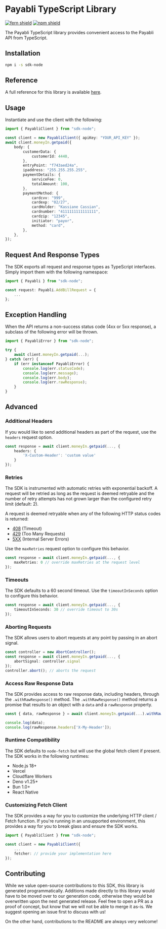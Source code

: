 # Payabli TypeScript Library

[![fern shield](https://img.shields.io/badge/%F0%9F%8C%BF-Built%20with%20Fern-brightgreen)](https://buildwithfern.com?utm_source=github&utm_medium=github&utm_campaign=readme&utm_source=https%3A%2F%2Fgithub.com%2Fpayabli%2Fsdk-node)
[![npm shield](https://img.shields.io/npm/v/sdk-node)](https://www.npmjs.com/package/sdk-node)

The Payabli TypeScript library provides convenient access to the Payabli API from TypeScript.

## Installation

```sh
npm i -s sdk-node
```

## Reference

A full reference for this library is available [here](./reference.md).

## Usage

Instantiate and use the client with the following:

```typescript
import { PayabliClient } from "sdk-node";

const client = new PayabliClient({ apiKey: "YOUR_API_KEY" });
await client.moneyIn.getpaid({
    body: {
        customerData: {
            customerId: 4440,
        },
        entryPoint: "f743aed24a",
        ipaddress: "255.255.255.255",
        paymentDetails: {
            serviceFee: 0,
            totalAmount: 100,
        },
        paymentMethod: {
            cardcvv: "999",
            cardexp: "02/27",
            cardHolder: "Kassiane Cassian",
            cardnumber: "4111111111111111",
            cardzip: "12345",
            initiator: "payor",
            method: "card",
        },
    },
});
```

## Request And Response Types

The SDK exports all request and response types as TypeScript interfaces. Simply import them with the
following namespace:

```typescript
import { Payabli } from "sdk-node";

const request: Payabli.AddBillRequest = {
    ...
};
```

## Exception Handling

When the API returns a non-success status code (4xx or 5xx response), a subclass of the following error
will be thrown.

```typescript
import { PayabliError } from "sdk-node";

try {
    await client.moneyIn.getpaid(...);
} catch (err) {
    if (err instanceof PayabliError) {
        console.log(err.statusCode);
        console.log(err.message);
        console.log(err.body);
        console.log(err.rawResponse);
    }
}
```

## Advanced

### Additional Headers

If you would like to send additional headers as part of the request, use the `headers` request option.

```typescript
const response = await client.moneyIn.getpaid(..., {
    headers: {
        'X-Custom-Header': 'custom value'
    }
});
```

### Retries

The SDK is instrumented with automatic retries with exponential backoff. A request will be retried as long
as the request is deemed retryable and the number of retry attempts has not grown larger than the configured
retry limit (default: 2).

A request is deemed retryable when any of the following HTTP status codes is returned:

- [408](https://developer.mozilla.org/en-US/docs/Web/HTTP/Status/408) (Timeout)
- [429](https://developer.mozilla.org/en-US/docs/Web/HTTP/Status/429) (Too Many Requests)
- [5XX](https://developer.mozilla.org/en-US/docs/Web/HTTP/Status/500) (Internal Server Errors)

Use the `maxRetries` request option to configure this behavior.

```typescript
const response = await client.moneyIn.getpaid(..., {
    maxRetries: 0 // override maxRetries at the request level
});
```

### Timeouts

The SDK defaults to a 60 second timeout. Use the `timeoutInSeconds` option to configure this behavior.

```typescript
const response = await client.moneyIn.getpaid(..., {
    timeoutInSeconds: 30 // override timeout to 30s
});
```

### Aborting Requests

The SDK allows users to abort requests at any point by passing in an abort signal.

```typescript
const controller = new AbortController();
const response = await client.moneyIn.getpaid(..., {
    abortSignal: controller.signal
});
controller.abort(); // aborts the request
```

### Access Raw Response Data

The SDK provides access to raw response data, including headers, through the `.withRawResponse()` method.
The `.withRawResponse()` method returns a promise that results to an object with a `data` and a `rawResponse` property.

```typescript
const { data, rawResponse } = await client.moneyIn.getpaid(...).withRawResponse();

console.log(data);
console.log(rawResponse.headers['X-My-Header']);
```

### Runtime Compatibility

The SDK defaults to `node-fetch` but will use the global fetch client if present. The SDK works in the following
runtimes:

- Node.js 18+
- Vercel
- Cloudflare Workers
- Deno v1.25+
- Bun 1.0+
- React Native

### Customizing Fetch Client

The SDK provides a way for you to customize the underlying HTTP client / Fetch function. If you're running in an
unsupported environment, this provides a way for you to break glass and ensure the SDK works.

```typescript
import { PayabliClient } from "sdk-node";

const client = new PayabliClient({
    ...
    fetcher: // provide your implementation here
});
```

## Contributing

While we value open-source contributions to this SDK, this library is generated programmatically.
Additions made directly to this library would have to be moved over to our generation code,
otherwise they would be overwritten upon the next generated release. Feel free to open a PR as
a proof of concept, but know that we will not be able to merge it as-is. We suggest opening
an issue first to discuss with us!

On the other hand, contributions to the README are always very welcome!
